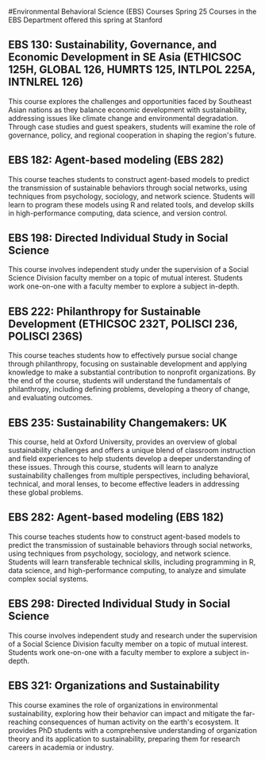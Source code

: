 #Environmental Behavioral Science (EBS) Courses Spring 25
Courses in the EBS Department offered this spring at Stanford
## EBS 130: Sustainability, Governance, and Economic Development in SE Asia (ETHICSOC 125H, GLOBAL 126, HUMRTS 125, INTLPOL 225A, INTNLREL 126)
This course explores the challenges and opportunities faced by Southeast Asian nations as they balance economic development with sustainability, addressing issues like climate change and environmental degradation. Through case studies and guest speakers, students will examine the role of governance, policy, and regional cooperation in shaping the region's future.
## EBS 182: Agent-based modeling (EBS 282)
This course teaches students to construct agent-based models to predict the transmission of sustainable behaviors through social networks, using techniques from psychology, sociology, and network science. Students will learn to program these models using R and related tools, and develop skills in high-performance computing, data science, and version control.
## EBS 198: Directed Individual Study in Social Science
This course involves independent study under the supervision of a Social Science Division faculty member on a topic of mutual interest. Students work one-on-one with a faculty member to explore a subject in-depth.
## EBS 222: Philanthropy for Sustainable Development (ETHICSOC 232T, POLISCI 236, POLISCI 236S)
This course teaches students how to effectively pursue social change through philanthropy, focusing on sustainable development and applying knowledge to make a substantial contribution to nonprofit organizations. By the end of the course, students will understand the fundamentals of philanthropy, including defining problems, developing a theory of change, and evaluating outcomes.
## EBS 235: Sustainability Changemakers: UK
This course, held at Oxford University, provides an overview of global sustainability challenges and offers a unique blend of classroom instruction and field experiences to help students develop a deeper understanding of these issues. Through this course, students will learn to analyze sustainability challenges from multiple perspectives, including behavioral, technical, and moral lenses, to become effective leaders in addressing these global problems.
## EBS 282: Agent-based modeling (EBS 182)
This course teaches students how to construct agent-based models to predict the transmission of sustainable behaviors through social networks, using techniques from psychology, sociology, and network science. Students will learn transferable technical skills, including programming in R, data science, and high-performance computing, to analyze and simulate complex social systems.
## EBS 298: Directed Individual Study in Social Science
This course involves independent study and research under the supervision of a Social Science Division faculty member on a topic of mutual interest. Students work one-on-one with a faculty member to explore a subject in-depth.
## EBS 321: Organizations and Sustainability
This course examines the role of organizations in environmental sustainability, exploring how their behavior can impact and mitigate the far-reaching consequences of human activity on the earth's ecosystem. It provides PhD students with a comprehensive understanding of organization theory and its application to sustainability, preparing them for research careers in academia or industry.